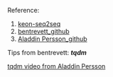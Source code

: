 Reference:
1. [keon-seq2seq](https://github.com/keon/seq2seq)
2. [bentrevett_github](https://github.com/bentrevett/pytorch-seq2seq)
3. [Aladdin Persson_github](https://github.com/aladdinpersson/Machine-Learning-Collection/tree/master/ML/Pytorch/more_advanced)

Tips from bentrevett:
 ***tqdm***

[tqdm video from Aladdin Persson](https://www.youtube.com/watch?v=RKHopFfbPao)